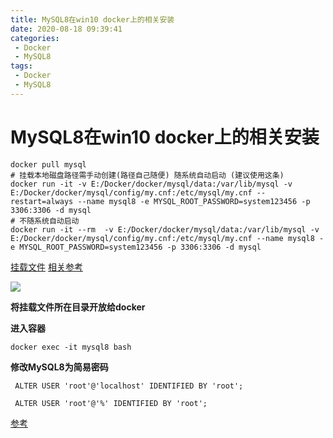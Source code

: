 ```yaml
---
title: MySQL8在win10 docker上的相关安装
date: 2020-08-18 09:39:41
categories: 
 - Docker
 - MySQL8
tags: 
 - Docker
 - MySQL8
---
```


# MySQL8在win10 docker上的相关安装

```shell
docker pull mysql
# 挂载本地磁盘路径需手动创建(路径自己随便) 随系统自动启动 (建议使用这条)
docker run -it -v E:/Docker/docker/mysql/data:/var/lib/mysql -v E:/Docker/docker/mysql/config/my.cnf:/etc/mysql/my.cnf --restart=always --name mysql8 -e MYSQL_ROOT_PASSWORD=system123456 -p 3306:3306 -d mysql
# 不随系统自动启动
docker run -it --rm  -v E:/Docker/docker/mysql/data:/var/lib/mysql -v E:/Docker/docker/mysql/config/my.cnf:/etc/mysql/my.cnf --name mysql8 -e MYSQL_ROOT_PASSWORD=system123456 -p 3306:3306 -d mysql
```

<!-- more -->

[挂载文件](https://zelen.lanzous.com/i9dxgfqvq6j)  [相关参考](https://my.oschina.net/summergao/blog/3066063)

![](https://testingcf.jsdelivr.net/gh/znej/pic/picgo/20200818094507.png)

**将挂载文件所在目录开放给docker**

**进入容器**

`docker exec -it mysql8 bash`

**修改MySQL8为简易密码**

` ALTER USER 'root'@'localhost' IDENTIFIED BY 'root';`

` ALTER USER 'root'@'%' IDENTIFIED BY 'root';`

[参考](https://www.cnblogs.com/c-x-a/p/12632122.html)

